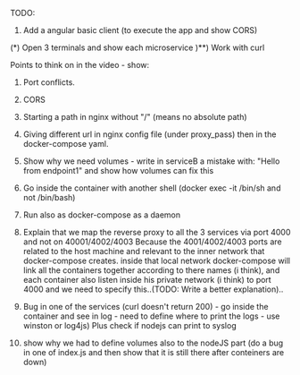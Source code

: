 

TODO:
1. Add a angular basic client (to execute the app and show CORS)

(*) Open 3 terminals and show each microservice
)**) Work with curl

Points to think on in the video - show:
1. Port conflicts.
2. CORS
3. Starting a path in nginx without "/" (means no absolute path)
4. Giving different url in nginx config file (under proxy_pass) then in the docker-compose yaml.
5. Show why we need volumes - write in serviceB a mistake with: "Hello from endpoint1" and show how volumes can fix this
6. Go inside the container with another shell (docker exec -it /bin/sh and not /bin/bash)
7. Run also as docker-compose as a daemon
8. Explain that we map the reverse proxy to all the 3 services via port 4000 and not on 40001/4002/4003
   Because the 4001/4002/4003 ports are related to the host machine and relevant to the inner network that
   docker-compose creates. inside that local network docker-compose will link all the containers together
   according to there names (i think), and each container also listen inside his private network (i think) to port 4000
   and we need to specify this..(TODO: Write a better explanation)..
9. Bug in one of the services (curl doesn't return 200) - go inside the container and see in log - need to define where to print the logs - use winston or log4js)
 Plus check if nodejs can print to syslog

 10. show why we had to define volumes also to the nodeJS part (do a bug in one of index.js and then show that it is still there after conteiners are down)